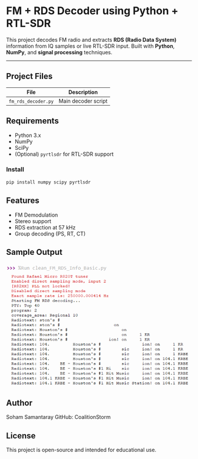 # FM + RDS Decoder using Python + RTL-SDR

This project decodes FM radio and extracts **RDS (Radio Data System)** information from IQ samples or live RTL-SDR input. Built with **Python**, **NumPy**, and **signal processing** techniques.

---

## Project Files

| File | Description |
|------|-------------|
| `fm_rds_decoder.py` | Main decoder script |

## Requirements

- Python 3.x
- NumPy
- SciPy
- (Optional) `pyrtlsdr` for RTL-SDR support

### Install

```bash
pip install numpy scipy pyrtlsdr
```


## Features

- FM Demodulation
- Stereo support
- RDS extraction at 57 kHz
- Group decoding (PS, RT, CT)

## Sample Output

![RDS Output Screenshot](images/rds_output.png)

## Author
Soham Samantaray
GitHub: CoalitionStorm

## License
This project is open-source and intended for educational use.
